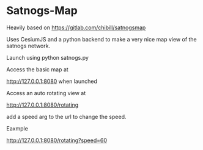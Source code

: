 # Satnogs-Map

Heavily based on https://gitlab.com/chibill/satnogsmap

Uses CesiumJS and a python backend to make a very nice map view of the satnogs network.

Launch using python satnogs.py


Access the basic map at

http://127.0.0.1:8080 when launched

Access an auto rotating view at 

http://127.0.0.1:8080/rotating

add a speed arg to the url to change the speed.

Eaxmple

http://127.0.0.1:8080/rotating?speed=60
